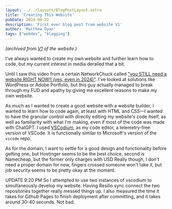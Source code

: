```yaml
---
layout: ../../layouts/BlogPostLayout.astro
title: 'Creating This Website'
pubDate: 2024-09-22
description: 'First ever blog post from website V1'
author: 'Matthew Oyan'
tags: ["webdev", "blogging"]
---
```

_(archived from [V1](https://web.archive.org/web/20241005154048/https://sgtlighttree.github.io/mywebsite/) of the website.)_

I've always wanted to create my own website and further learn how to code, but my current interest in media derailed that a bit.

Until I saw this video from a certain NetworkChuck called ["you STILL need a website RIGHT NOW!! (yes, even in 2024)"](https://www.youtube.com/watch?v=EXfFBEuCAr0). I've looked at solutions like WordPress or Adobe Portfolio, but this guy actually managed to break through my FUD and apathy by giving me excellent reasons to make my own website.

As much as I wanted to create a good website with a website builder, I wanted to learn how to code again, at least with HTML and CSS—I wanted to have the granular control with directly editing my website's code itself, as well as familiarity with what I'm making, even if most of the code was made with ChatGPT. I used [VSCodium](https://vscodium.com/), as my code editor, a telemetry-free version of VSCode. It is functionally similar to Microsoft's version of the <code>vscode</code> repo. 

As for the domain, I want to settle for a good design and functionality before getting one, but Hostinger seems to be the best choice, second is Namecheap, but the former only charges with USD Really though, I don't need a proper domain for now, fingers crossed someone won't take it, but job security seems to be pretty okay at the moment.

UPDATE 9:20 PM So I attempted to use two instances of vscodium to simultaneously develop my website. Having Resilio sync connect the two repositories together really messed things up. I also measured the time it takes for Github Pages to finish deployment after committing, and it takes around 30-40 seconds. Not bad.